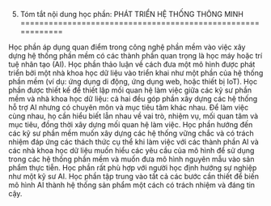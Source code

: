 5. Tóm tắt nội dung học phần: PHÁT TRIỂN HỆ THỐNG THÔNG MINH
============================================================

Học phần áp dụng quan điểm trong công nghệ phần mềm vào việc xây dựng hệ
thống phần mềm có các thành phần quan trọng là học máy hoặc trí tuệ nhân
tạo (AI). Học phần thảo luận về cách đưa một mô hình được phát triển bởi
một nhà khoa học dữ liệu vào triển khai như một phần của hệ thống phần
mềm (ví dụ: ứng dụng di động, ứng dụng web, hoặc thiết bị IoT). Học phần
được thiết kế để thiết lập mối quan hệ làm việc giữa các kỹ sư phần mềm
và nhà khoa học dữ liệu: cả hai đều góp phần xây dựng các hệ thống hỗ
trợ AI nhưng có chuyên môn và mục tiêu tâm khác nhau. Để làm việc cùng
nhau, họ cần hiểu biết lẫn nhau về vai trò, nhiệm vụ, mối quan tâm và
mục tiêu, đồng thời xây dựng mối quan hệ làm việc. Học phần hướng đến
các kỹ sư phần mềm muốn xây dựng các hệ thống vững chắc và có trách
nhiệm đáp ứng các thách thức cụ thể khi làm việc với các thành phần AI
và các nhà khoa học dữ liệu muốn hiểu các yêu cầu của mô hình để sử dụng
trong các hệ thống phần mềm và muốn đưa mô hình nguyên mẫu vào sản phẩm
thực tiễn. Học phần rất phù hợp với người học định hướng sự nghiệp như
một kỹ sư AI. Học phần tập trung vào tất cả các bước cần thiết để biến
mô hình AI thành hệ thống sản phẩm một cách có trách nhiệm và đáng tin
cậy.

